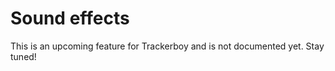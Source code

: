 
# Sound effects

This is an upcoming feature for Trackerboy and is not documented yet. Stay
tuned!
